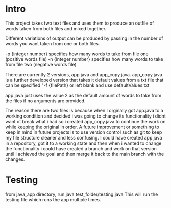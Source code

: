# Intro
This project takes two text files and uses them to produce an outfile of words taken from both files and mixed together.

Different variations of output can be produced by passing in the number of words you want taken from one or both files.

-p {integer number} specifies how many words to take from file one (positive words file)
-n {integer number} specifies how many words to take from file two (negative words file)

There are currently 2 versions, app.java and app_copy.java.
app_copy.java is a further developed version that takes it default values from a txt file that can be specified "-f {filePath} or left blank and use defaultValues.txt

app.java just uses the value 2 as the default amount of words to take from the files if no arguments are provided.

The reason there are two files is because when I orginally got app.java to a working condition and decided i was going to change its functionality i didnt want ot break what i had so i created
app_copy.java to continue the work on while keeping the original in order.
A future improvement or something to keep in mind in future projects is to use version control such as git to keep my file structure cleaner and less confusing. I could have created app.java in 
a repository, got it to a working state and then when i wanted to change the functionality i could have created a branch and work on that version until I achieved the goal and then merge it 
back to the main branch with the changes.

# Testing

from java_app directory, run java test_folder/testing.java
This will run the testing file which runs the app multiple times.
